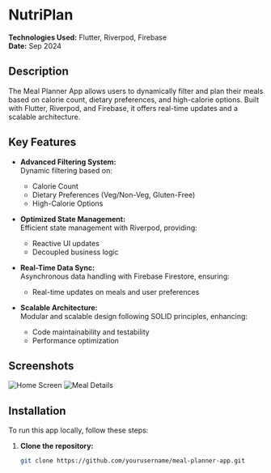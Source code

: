 # NutriPlan

**Technologies Used:** Flutter, Riverpod, Firebase  
**Date:** Sep 2024

## Description

The Meal Planner App allows users to dynamically filter and plan their meals based on calorie count, dietary preferences, and high-calorie options. Built with Flutter, Riverpod, and Firebase, it offers real-time updates and a scalable architecture.

## Key Features

- **Advanced Filtering System:**  
  Dynamic filtering based on:
  - Calorie Count
  - Dietary Preferences (Veg/Non-Veg, Gluten-Free)
  - High-Calorie Options

- **Optimized State Management:**  
  Efficient state management with Riverpod, providing:
  - Reactive UI updates
  - Decoupled business logic

- **Real-Time Data Sync:**  
  Asynchronous data handling with Firebase Firestore, ensuring:
  - Real-time updates on meals and user preferences

- **Scalable Architecture:**  
  Modular and scalable design following SOLID principles, enhancing:
  - Code maintainability and testability
  - Performance optimization

## Screenshots

![Home Screen](assets/screenshots/home_screen.png)
![Meal Details](assets/screenshots/meal_details.png)

## Installation

To run this app locally, follow these steps:

1. **Clone the repository:**
   ```bash
   git clone https://github.com/yourusername/meal-planner-app.git
